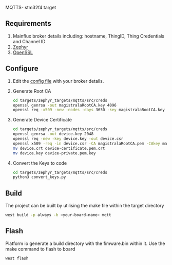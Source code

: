 MQTTS- stm32f4 target

## Requirements

1. Mainflux broker details including: hostname, ThingID, Thing Credentials and Channel ID
2. [Zephyr](https://www.zephyrproject.org/)
3. [OpenSSL](https://www.openssl.org/)

## Configure

1. Edit the [config file](include/config.h) with your broker details.

2. Generate Root CA

   ```bash
   cd targets/zephyr_targets/mqtts/src/creds
   openssl genrsa -out magistralaRootCA.key 4096
   openssl req -x509 -new -nodes -days 3650 -key magistralaRootCA.key -out magistralaRootCA.pem
   ```

3. Generate Device Certificate

   ```bash
   cd targets/zephyr_targets/mqtts/src/creds
   openssl genrsa -out device.key 2048
   openssl req -new -key device.key -out device.csr
   openssl x509 -req -in device.csr -CA magistralaRootCA.pem -CAkey magistralaRootCA.key -CAcreateserial -out device.crt -days 365 -sha256
   mv device.crt device-certificate.pem.crt
   mv device.key device-private.pem.key
   ```

4. Convert the Keys to code

   ```bash
   cd targets/zephyr_targets/mqtts/src/creds
   python3 convert_keys.py
   ```

## Build

The project can be built by utilising the make file within the target directory

```bash
west build -p always -b <your-board-name> mqtt
```

## Flash

Platform io generate a build directory with the fimware.bin within it. Use the make command to flash to board

```bash
west flash
```
